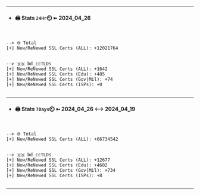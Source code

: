 

---
- #### 🖨️ **Stats** `24Hr`⏲️ ➼ 2024_04_26
```console


--> 🌐 Total
[+] New/ReNewed SSL Certs (ALL): +12021764


--> 🇧🇩 bd_ccTLDs
[+] New/ReNewed SSL Certs (ALL): +1642
[+] New/ReNewed SSL Certs (Edu): +485
[+] New/ReNewed SSL Certs (Gov|Mil): +74
[+] New/ReNewed SSL Certs (ISPs): +0


```

---
- #### 🖨️ **Stats** `7Days`⏲️ ➼ 2024_04_26 <--> 2024_04_19
```console


--> 🌐 Total
[+] New/ReNewed SSL Certs (ALL): +66734542


--> 🇧🇩 bd_ccTLDs
[+] New/ReNewed SSL Certs (ALL): +12677
[+] New/ReNewed SSL Certs (Edu): +4602
[+] New/ReNewed SSL Certs (Gov|Mil): +734
[+] New/ReNewed SSL Certs (ISPs): +8


```

---

